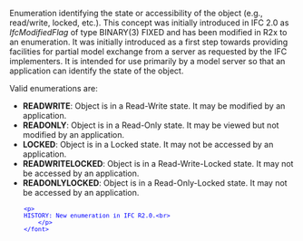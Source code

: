 Enumeration identifying the state or accessibility of the object (e.g., read/write, locked, etc.). This concept was initially introduced in IFC 2.0 as _IfcModifiedFlag_ of type BINARY(3) FIXED and has been modified in R2x to an enumeration. It was initially introduced as a first step towards providing facilities for partial model exchange from a server as requested by the IFC implementers. It is intended for use primarily by a model server so that an application can identify the state of the object.

Valid enumerations are:

* **READWRITE**: Object is in a Read-Write state. It may be modified by an application.
* **READONLY**: Object is in a Read-Only state. It may be viewed but not modified by an application.
* **LOCKED**: Object is in a Locked state. It may not be accessed by an application.
* **READWRITELOCKED**: Object is in a Read-Write-Locked state. It may not be accessed by an application.
* **READONLYLOCKED**: Object is in a Read-Only-Locked state. It may not be accessed by an application.

> <font color="#0000FF" size="-1">
		<p>
    	HISTORY: New enumeration in IFC R2.0.<br>
	        </p>
    	</font>